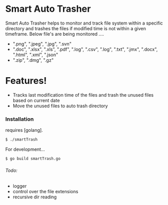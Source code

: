 # Smart Auto Trasher

Smart Auto Trasher helps to monitor and track file system within a specific directory and trashes the files if modified time is not within a given timeframe.
Below file's are being monitored ....

  - ".png", ".jpeg", ".jpg", ".svn"
  - ".doc", ".xlsx", ".xls", ".pdf", ".log", ".csv", ".log", ".txt", ".jmx", ".docx", ".html", ".xml", ".json"
  - ".zip", ".dmg", ".gz"

# Features!

  - Tracks last modification time of the files and trash the unused files based on current date
  - Move the unused files to auto trash directory

### Installation

requires [golang].

```sh
$ ./smartTrash
```

For development...
```sh
$ go build smartTrash.go
```

###### Todo:
 - logger
 - control over the file extensions
 - recursive dir reading
